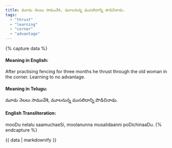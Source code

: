 ```yaml
---
title: మూడు నెలలు సాముచేశి, మూలనున్న ముసలిదాన్ని పొడిచినాడు.
tags:
  - "thrust"
  - "learning"
  - "corner"
  - "advantage"
---
```


{% capture data %}
#### Meaning in English:
After practising fencing for three months he thrust through the old woman in the corner.
Learning to no advantage.

#### Meaning in Telugu:
మూడు నెలలు సాముచేశి, మూలనున్న ముసలిదాన్ని పొడిచినాడు.

#### English Transliteration:
mooDu nelalu saamuchaeSi, moolanunna musalidaanni poDichinaaDu.
{% endcapture %}

{{ data | markdownify }}

